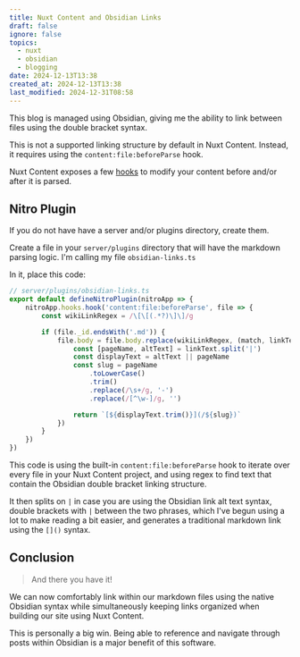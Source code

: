 ```yaml
---
title: Nuxt Content and Obsidian Links
draft: false
ignore: false
topics:
  - nuxt
  - obsidian
  - blogging
date: 2024-12-13T13:38
created_at: 2024-12-13T13:38
last_modified: 2024-12-31T08:58
---
```


This blog is managed using Obsidian, giving me the ability to link between files using the double bracket syntax. 

This is not a supported linking structure by default in Nuxt Content. Instead, it requires using the `content:file:beforeParse` hook.

Nuxt Content exposes a few [hooks](https://content.nuxt.com/recipes/hooks) to modify your content before and/or after it is parsed.

## Nitro Plugin

If you do not have have a server and/or plugins directory, create them. 

Create a file in your `server/plugins` directory that will have the markdown parsing logic. I'm calling my file `obsidian-links.ts` 

In it, place this code:

```ts
// server/plugins/obsidian-links.ts
export default defineNitroPlugin(nitroApp => {
    nitroApp.hooks.hook('content:file:beforeParse', file => {
        const wikiLinkRegex = /\[\[(.*?)\]\]/g

        if (file._id.endsWith('.md')) {
            file.body = file.body.replace(wikiLinkRegex, (match, linkText) => {
                const [pageName, altText] = linkText.split('|')
                const displayText = altText || pageName
                const slug = pageName
                    .toLowerCase()
                    .trim()
                    .replace(/\s+/g, '-')
                    .replace(/[^\w-]/g, '')

                return `[${displayText.trim()}](/${slug})`
            })
        }
    })
})
```

This code is using the built-in `content:file:beforeParse` hook to iterate over every file in your Nuxt Content project, and using regex to find text that contain the Obsidian double bracket linking structure.

It then splits on `|` in case you are using the Obsidian link alt text syntax, double brackets with `|` between the two phrases, which I've begun using a lot to make reading a bit easier, and generates a traditional markdown link using the `[]()` syntax.

## Conclusion

> And there you have it! 

We can now comfortably link within our markdown files using the native Obsidian syntax while simultaneously keeping links organized when building our site using Nuxt Content.

This is personally a big win. Being able to reference and navigate through posts within Obsidian is a major benefit of this software.